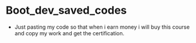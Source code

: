 # Boot_dev_saved_codes

* Just pasting my code so that when i earn money i will buy this course and copy my work and get the certification.
